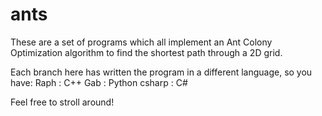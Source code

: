 # ants

These are a set of programs which all implement an Ant Colony Optimization algorithm to find the shortest path through a 2D grid.

Each branch here has written the program in a different language, so you have:
Raph : C++
Gab : Python
csharp : C#

Feel free to stroll around!
